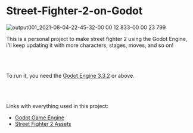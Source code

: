 # Street-Fighter-2-on-Godot

![output001_2021-08-04-22-45-32-00 00 12 833-00 00 23 799](https://user-images.githubusercontent.com/60182775/128280888-4ad3f54c-d9a2-4dbc-81d7-e310a4b6ac4c.gif)

This is a personal project to make street fighter 2 using the Godot Engine, i'll keep updating it with more characters, stages, moves, and so on!
<br/>
<br/>
<br/>
<br/>

To run it, you need the [Godot Engine 3.3.2](https://godotengine.org/download) or above.
<br/>
<br/>
<br/>
<br/>

Links with everything used in this project:
<table>
  <tbody>
       <ul>
         <li><a href="https://godotengine.org">Godot Game Engine</a></li>
         <li><a href="https://www.spriters-resource.com/snes/supersf2">Street Fighter 2 Assets</a></li>
       </ul>
  </tbody>
</table>

